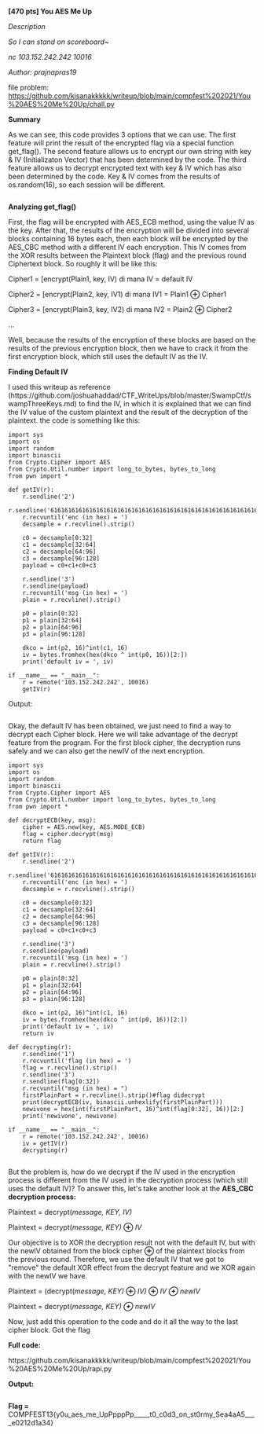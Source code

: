 
**[470 pts] You AES Me Up**

_Description_

_So I can stand on scoreboard~_

_nc 103.152.242.242 10016_

_Author: prajnapras19_

file problem: https://github.com/kisanakkkkk/writeup/blob/main/compfest%202021/You%20AES%20Me%20Up/chall.py


**Summary**

<!-- wp:paragraph -->
<p>As we can see, this code provides 3 options that we can use. The first feature will print the result of the encrypted flag via a special function get_flag(). The second feature allows us to encrypt our own string with key &amp; IV (Initializaton Vector) that has been determined by the code. The third feature allows us to decrypt encrypted text with key &amp; IV which has also been determined by the code. Key &amp; IV comes from the results of os.random(16), so each session will be different.</p>
<!-- /wp:paragraph -->

<!-- wp:image {"id":5498,"sizeSlug":"large","linkDestination":"none"} -->
<figure class="wp-block-image size-large"><img src="https://petircysec.com/wp-content/uploads/2021/09/image-28.png" alt="" class="wp-image-5498"/></figure>
<!-- /wp:image -->

<!-- wp:paragraph -->
<p><strong>Analyzing get_flag()</strong></p>
<!-- /wp:paragraph -->

<!-- wp:paragraph -->
<p>First, the flag will be encrypted with AES_ECB method, using the value IV as the key. After that, the results of the encryption will be divided into several blocks containing 16 bytes each, then each block will be encrypted by the AES_CBC method with a different IV each encryption. This IV comes from the XOR results between the Plaintext block (flag) and the previous round Ciphertext block. So roughly it will be like this:</p>

<!-- /wp:paragraph -->

<!-- wp:paragraph -->
<p>Cipher1 = [encrypt(Plain1, key, IV) di mana IV = default IV</p>
<!-- /wp:paragraph -->

<!-- wp:paragraph -->
<p>Cipher2 = [encrypt(Plain2, key, IV1) di mana IV1 = Plain1 <strong>⊕</strong> Cipher1</p>
<!-- /wp:paragraph -->

<!-- wp:paragraph -->
<p>Cipher3 = [encrypt(Plain3, key, IV2) di mana IV2 = Plain2 <strong>⊕</strong> Cipher2</p>
<!-- /wp:paragraph -->

<!-- wp:paragraph -->
<p>...</p>
<!-- /wp:paragraph -->

<!-- wp:paragraph -->
<p>Well, because the results of the encryption of these blocks are based on the results of the previous encryption block, then we have to crack it from the first encryption block, which still uses the default IV as the IV.</p>
<!-- /wp:paragraph -->

<!-- wp:paragraph -->
<p><strong>Finding Default IV</strong></p>
<!-- /wp:paragraph -->

<!-- wp:paragraph -->
<p>I used this writeup as reference (https://github.com/joshuahaddad/CTF_WriteUps/blob/master/SwampCtf/swampThreeKeys.md) to find the IV, in which it is explained that we can find the IV value of the custom plaintext and the result of the decryption of the plaintext. the code is something like this:</p>
<!-- /wp:paragraph -->

<!-- wp:code -->
<pre class="wp-block-code"><code>import sys
import os
import random
import binascii
from Crypto.Cipher import AES
from Crypto.Util.number import long_to_bytes, bytes_to_long
from pwn import *

def getIV(r):
	r.sendline('2')
	r.sendline('616161616161616161616161616161616161616161616161616161616161616161616161616161616161616161616161')
	r.recvuntil('enc (in hex) = ')
	decsample = r.recvline().strip()

	c0 = decsample&#91;0:32]
	c1 = decsample&#91;32:64]
	c2 = decsample&#91;64:96]
	c3 = decsample&#91;96:128]
	payload = c0+c1+c0+c3
	
	r.sendline('3')
	r.sendline(payload)
	r.recvuntil('msg (in hex) = ')
	plain = r.recvline().strip()
	
	p0 = plain&#91;0:32]
	p1 = plain&#91;32:64]
	p2 = plain&#91;64:96]
	p3 = plain&#91;96:128]
	
	dkco = int(p2, 16)^int(c1, 16)
	iv = bytes.fromhex(hex(dkco ^ int(p0, 16))&#91;2:])
	print('default iv = ', iv)

if __name__ == "__main__":
	r = remote('103.152.242.242', 10016)
	getIV(r)
</code></pre>
<!-- /wp:code -->

<!-- wp:paragraph -->
<p>Output:</p>
<!-- /wp:paragraph -->

<!-- wp:image {"id":5503,"sizeSlug":"large","linkDestination":"none"} -->
<figure class="wp-block-image size-large"><img src="https://petircysec.com/wp-content/uploads/2021/09/image-29.png" alt="" class="wp-image-5503"/></figure>
<!-- /wp:image -->

<!-- wp:paragraph -->
<p>Okay, the default IV has been obtained, we just need to find a way to decrypt each Cipher block. Here we will take advantage of the decrypt feature from the program. For the first block cipher, the decryption runs safely and we can also get the newIV of the next encryption.</p>
<!-- /wp:paragraph -->

<!-- wp:code -->
<pre class="wp-block-code"><code>import sys
import os
import random
import binascii
from Crypto.Cipher import AES
from Crypto.Util.number import long_to_bytes, bytes_to_long
from pwn import *

def decryptECB(key, msg):
	cipher = AES.new(key, AES.MODE_ECB)
	flag = cipher.decrypt(msg)
	return flag

def getIV(r):
	r.sendline('2')
	r.sendline('616161616161616161616161616161616161616161616161616161616161616161616161616161616161616161616161')
	r.recvuntil('enc (in hex) = ')
	decsample = r.recvline().strip()

	c0 = decsample&#91;0:32]
	c1 = decsample&#91;32:64]
	c2 = decsample&#91;64:96]
	c3 = decsample&#91;96:128]
	payload = c0+c1+c0+c3
	
	r.sendline('3')
	r.sendline(payload)
	r.recvuntil('msg (in hex) = ')
	plain = r.recvline().strip()
	
	p0 = plain&#91;0:32]
	p1 = plain&#91;32:64]
	p2 = plain&#91;64:96]
	p3 = plain&#91;96:128]
	
	dkco = int(p2, 16)^int(c1, 16)
	iv = bytes.fromhex(hex(dkco ^ int(p0, 16))&#91;2:])
	print('default iv = ', iv)
	return iv

def decrypting(r):
	r.sendline('1')
	r.recvuntil('flag (in hex) = ')
	flag = r.recvline().strip()
	r.sendline('3')
	r.sendline(flag&#91;0:32])
	r.recvuntil("msg (in hex) = ")
	firstPlainPart = r.recvline().strip()#flag didecrypt
	print(decryptECB(iv, binascii.unhexlify(firstPlainPart)))
	newivone = hex(int(firstPlainPart, 16)^int(flag&#91;0:32], 16))&#91;2:]
	print('newivone', newivone)

if __name__ == "__main__":
	r = remote('103.152.242.242', 10016)
	iv = getIV(r)
	decrypting(r)
</code></pre>
<!-- /wp:code -->

<!-- wp:image {"id":5505,"sizeSlug":"large","linkDestination":"none"} -->
<figure class="wp-block-image size-large"><img src="https://petircysec.com/wp-content/uploads/2021/09/image-31.png" alt="" class="wp-image-5505"/></figure>
<!-- /wp:image -->

<!-- wp:paragraph -->
<p>But the problem is, how do we decrypt if the IV used in the encryption process is different from the IV used in the decryption process (which still uses the default IV)? To answer this, let's take another look at the <strong>AES_CBC decryption process:

</strong></p>
<!-- /wp:paragraph -->

<!-- wp:paragraph -->
<p>Plaintext = decrypt(<em>message, KEY, IV)</em></p>
<!-- /wp:paragraph -->

<!-- wp:paragraph -->
<p>Plaintext = decrypt(<em>message, KEY) </em><strong>⊕</strong> <em>IV</em></p>
<!-- /wp:paragraph -->

<!-- wp:paragraph -->
<p>Our objective is to XOR the decryption result not with the default IV, but with the newIV obtained from the block cipher <strong>⊕</strong> of the plaintext blocks from the previous round. Therefore, we use the default IV that we got to "remove" the default XOR effect from the decrypt feature and we XOR again with the newIV we have.</p>
<!-- /wp:paragraph -->

<!-- wp:paragraph -->
<p>Plaintext = (decrypt(<em>message, KEY) </em><strong>⊕</strong> <em>IV)</em> <strong>⊕</strong> <em>IV <strong>⊕</strong></em> <em>newIV</em></p>
<!-- /wp:paragraph -->

<!-- wp:paragraph -->
<p>Plaintext = decrypt(<em>message, KEY) <strong>⊕</strong></em> <em>newIV</em></p>
<!-- /wp:paragraph -->

<!-- wp:paragraph -->
<p>Now, just add this operation to the code and do it all the way to the last cipher block. Got the flag</p>
<!-- /wp:paragraph -->

<!-- wp:paragraph -->
<p><strong>Full code:</strong></p>
<!-- /wp:paragraph -->
https://github.com/kisanakkkkk/writeup/blob/main/compfest%202021/You%20AES%20Me%20Up/rapi.py

<p><strong>Output:</strong></p>

<!-- wp:image {"id":5507,"sizeSlug":"large","linkDestination":"none"} -->
<figure class="wp-block-image size-large"><img src="https://petircysec.com/wp-content/uploads/2021/09/image-33.png" alt="" class="wp-image-5507"/></figure>
<!-- /wp:image -->

<!-- wp:paragraph -->
<p><strong>Flag = </strong>COMPFEST13{y0u_aes_me_UpPpppPp_____t0_c0d3_on_st0rmy_Sea4aA5____e0212d1a34}</p>
<!-- /wp:paragraph -->
